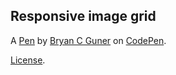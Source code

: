 Responsive image grid
---------------------


A [Pen](https://codepen.io/bgoonz/pen/VwypWEK) by [Bryan C Guner](https://codepen.io/bgoonz) on [CodePen](https://codepen.io).

[License](https://codepen.io/license/pen/VwypWEK).